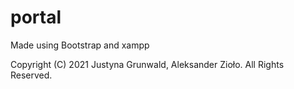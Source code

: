 # portal
Made using Bootstrap and xampp

Copyright (C) 2021 Justyna Grunwald, Aleksander Zioło. All Rights Reserved.
